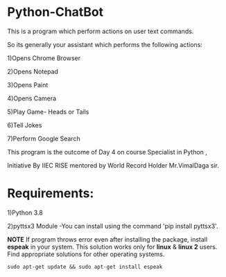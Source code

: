 # Python-ChatBot
This is a program which perform actions on user text commands.


So its generally your assistant which performs the following actions:

1)Opens Chrome Browser 

2)Opens Notepad

3)Opens Paint

4)Opens Camera

5)Play Game- Heads or Tails

6)Tell Jokes

7)Perform Google Search


This program is the outcome of Day 4 on course Specialist in Python ,

Initiative By IIEC RISE mentored by World Record Holder Mr.VimalDaga sir.

# Requirements:

1)Python 3.8

2)pyttsx3 Module -You can install using the command 'pip install pyttsx3'.

**NOTE**
If program throws error even after installing the package, install __espeak__ in your system.
This solution works only for __linux__ & __linux 2__ users. Find appropriate solutions for other operating systems.

```
sudo apt-get update && sudo apt-get install espeak
```
